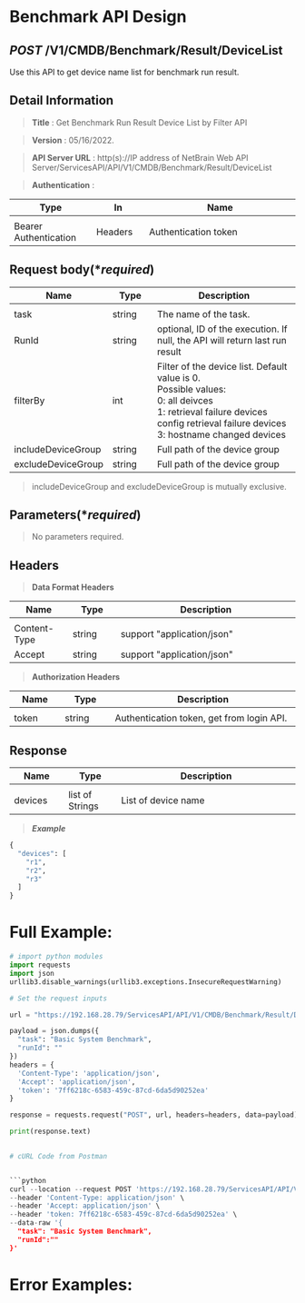 
# Benchmark API Design

## ***POST*** /V1/CMDB/Benchmark/Result/DeviceList
Use this API to get device name list for benchmark run result.

## Detail Information

> **Title** : Get Benchmark Run Result Device List by Filter API<br>

> **Version** : 05/16/2022.

> **API Server URL** : http(s)://IP address of NetBrain Web API Server/ServicesAPI/API/V1/CMDB/Benchmark/Result/DeviceList

> **Authentication** : 

|**Type**|**In**|**Name**|
|------|------|------|
|<img width=100/>|<img width=100/>|<img width=500/>|
|Bearer Authentication| Headers | Authentication token | 

## Request body(****required***)

|**Name**|**Type**|**Description**|
|------|------|------|
|<img width=100/>|<img width=100/>|<img width=500/>|
|task | string  | The name of the task.  |
|RunId | string  | optional, ID of the execution. If null, the API will return last run result  |
|filterBy | int  | Filter of the device list. Default value is 0. <br>Possible values:<br>0: all deivces<br>1: retrieval failure devices<br>config retrieval failure devices<br>3: hostname changed devices  |
|includeDeviceGroup | string  | Full path of the device group  |
|excludeDeviceGroup | string  | Full path of the device group  |

> includeDeviceGroup and excludeDeviceGroup is mutually exclusive.

## Parameters(****required***)

> No parameters required.

## Headers

> **Data Format Headers**

|**Name**|**Type**|**Description**|
|------|------|------|
|<img width=100/>|<img width=100/>|<img width=500/>|
| Content-Type | string  | support "application/json" |
| Accept | string  | support "application/json" |

> **Authorization Headers**

|**Name**|**Type**|**Description**|
|------|------|------|
|<img width=100/>|<img width=100/>|<img width=500/>|
| token | string  | Authentication token, get from login API. |

## Response

|**Name**|**Type**|**Description**|
|------|------|------|
|<img width=100/>|<img width=100/>|<img width=500/>|
|devices| list of Strings | List of device name   |

> ***Example***


```python
{
  "devices": [
    "r1",
    "r2",
    "r3"
  ]
}
```

# Full Example:


```python
# import python modules 
import requests
import json
urllib3.disable_warnings(urllib3.exceptions.InsecureRequestWarning)

# Set the request inputs

url = "https://192.168.28.79/ServicesAPI/API/V1/CMDB/Benchmark/Result/DeviceList"

payload = json.dumps({
  "task": "Basic System Benchmark",
  "runId": ""
})
headers = {
  'Content-Type': 'application/json',
  'Accept': 'application/json',
  'token': '7ff6218c-6583-459c-87cd-6da5d90252ea'
}

response = requests.request("POST", url, headers=headers, data=payload)

print(response.text)
    

# cURL Code from Postman


```python
curl --location --request POST 'https://192.168.28.79/ServicesAPI/API/V1/CMDB/Benchmark/Result/DeviceList' \
--header 'Content-Type: application/json' \
--header 'Accept: application/json' \
--header 'token: 7ff6218c-6583-459c-87cd-6da5d90252ea' \
--data-raw '{
  "task": "Basic System Benchmark",
  "runId":""
}'
```

# Error Examples:


```python

```

